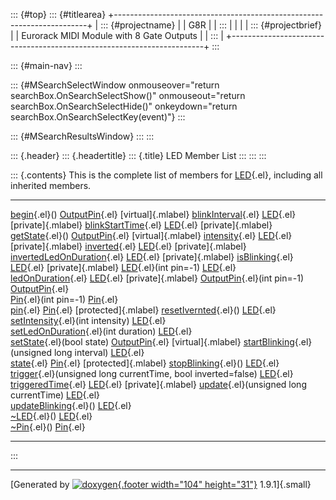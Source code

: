 ::: {#top}
::: {#titlearea}
+-----------------------------------------------------------------------+
| ::: {#projectname}                                                    |
| G8R                                                                   |
| :::                                                                   |
|                                                                       |
| ::: {#projectbrief}                                                   |
| Eurorack MIDI Module with 8 Gate Outputs                              |
| :::                                                                   |
+-----------------------------------------------------------------------+
:::

::: {#main-nav}
:::

::: {#MSearchSelectWindow onmouseover="return searchBox.OnSearchSelectShow()" onmouseout="return searchBox.OnSearchSelectHide()" onkeydown="return searchBox.OnSearchSelectKey(event)"}
:::

::: {#MSearchResultsWindow}
:::
:::

::: {.header}
::: {.headertitle}
::: {.title}
LED Member List
:::
:::
:::

::: {.contents}
This is the complete list of members for [LED](classLED.html){.el},
including all inherited members.

  ----------------------------------------------------------------------------------------------------------------- --------------------------------------- ----------------------
  [begin](classOutputPin.html#a26ba6201d8c71d85eec4696558eea0f4){.el}()                                             [OutputPin](classOutputPin.html){.el}   [virtual]{.mlabel}
  [blinkInterval](classLED.html#a6f49207335f293f84ee5fd163fc0538f){.el}                                             [LED](classLED.html){.el}               [private]{.mlabel}
  [blinkStartTime](classLED.html#a41f91d188d162ac0856939f6368b6aeb){.el}                                            [LED](classLED.html){.el}               [private]{.mlabel}
  [getState](classOutputPin.html#a925d7942850c2a7f17f0152a64db5e34){.el}()                                          [OutputPin](classOutputPin.html){.el}   [virtual]{.mlabel}
  [intensity](classLED.html#a7b29be937c90a166ab379928a89b12a1){.el}                                                 [LED](classLED.html){.el}               [private]{.mlabel}
  [inverted](classLED.html#a5371388f81b03dc045091c2492f92b00){.el}                                                  [LED](classLED.html){.el}               [private]{.mlabel}
  [invertedLedOnDuration](classLED.html#aa649a9045bd22e6d4a21bbbf161eff8e){.el}                                     [LED](classLED.html){.el}               [private]{.mlabel}
  [isBlinking](classLED.html#ac72ababe221f50a3c02f72051068f1dd){.el}                                                [LED](classLED.html){.el}               [private]{.mlabel}
  [LED](classLED.html#a2f9846058d6c93165846802571e877bf){.el}(int pin=-1)                                           [LED](classLED.html){.el}               
  [ledOnDuration](classLED.html#a26f304de8f30355e99917090877dee78){.el}                                             [LED](classLED.html){.el}               [private]{.mlabel}
  [OutputPin](classOutputPin.html#a55e1bf208cb8e2f71664a83de0a78c0b){.el}(int pin=-1)                               [OutputPin](classOutputPin.html){.el}   
  [Pin](classPin.html#a6e2beb63097c3debb9b1db1f425beb5f){.el}(int pin=-1)                                           [Pin](classPin.html){.el}               
  [pin](classPin.html#acf35726490e8ccea7fdeeeb57144bf6d){.el}                                                       [Pin](classPin.html){.el}               [protected]{.mlabel}
  [resetIvernted](classLED.html#a973ce3608ed1449bd6521dd026b300aa){.el}()                                           [LED](classLED.html){.el}               
  [setIntensity](classLED.html#a5ccc3bc84dd08271c2b92e7dc395b042){.el}(int intensity)                               [LED](classLED.html){.el}               
  [setLedOnDuration](classLED.html#a447a6142872354a57402efe1b766526c){.el}(int duration)                            [LED](classLED.html){.el}               
  [setState](classOutputPin.html#aad0ad1b49fdbab03f702c7fe62dc7903){.el}(bool state)                                [OutputPin](classOutputPin.html){.el}   [virtual]{.mlabel}
  [startBlinking](classLED.html#ab8b4d4f8a242125e8bb8f333fea3e1b5){.el}(unsigned long interval)                     [LED](classLED.html){.el}               
  [state](classPin.html#af51a2c85baa1c0387bd5691a808ef1cf){.el}                                                     [Pin](classPin.html){.el}               [protected]{.mlabel}
  [stopBlinking](classLED.html#ab604feac943fb6f98970f08bc5e2cd98){.el}()                                            [LED](classLED.html){.el}               
  [trigger](classLED.html#afe1cd286a90bdf388757f840b62963b0){.el}(unsigned long currentTime, bool inverted=false)   [LED](classLED.html){.el}               
  [triggeredTime](classLED.html#a39dd1bd3424f8daa2a72f53bde7c9c62){.el}                                             [LED](classLED.html){.el}               [private]{.mlabel}
  [update](classLED.html#a26deb537b1cbc1f38d0fce57650875f5){.el}(unsigned long currentTime)                         [LED](classLED.html){.el}               
  [updateBlinking](classLED.html#a0515347480de786c503951522ed0fae8){.el}()                                          [LED](classLED.html){.el}               
  [\~LED](classLED.html#a5cb49cf2696615d43952baf8ade06767){.el}()                                                   [LED](classLED.html){.el}               
  [\~Pin](classPin.html#a462c14c45d3d653731dde638aa6e7bb7){.el}()                                                   [Pin](classPin.html){.el}               
  ----------------------------------------------------------------------------------------------------------------- --------------------------------------- ----------------------
:::

------------------------------------------------------------------------

[Generated by [![doxygen](doxygen.svg){.footer width="104"
height="31"}](https://www.doxygen.org/index.html) 1.9.1]{.small}

